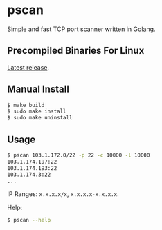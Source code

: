 # pscan

Simple and fast TCP port scanner written in Golang.

## Precompiled Binaries For Linux

[Latest release](https://github.com/tz4678/scan-tools/releases/latest).

## Manual Install

```zsh
$ make build
$ sudo make install
$ sudo make uninstall
```

## Usage

```zsh
$ pscan 103.1.172.0/22 -p 22 -c 10000 -l 10000
103.1.174.197:22
103.1.174.193:22
103.1.174.3:22
...
```

IP Ranges: `x.x.x.x/x`, `x.x.x.x-x.x.x.x`.

Help:

```zsh
$ pscan --help
```

